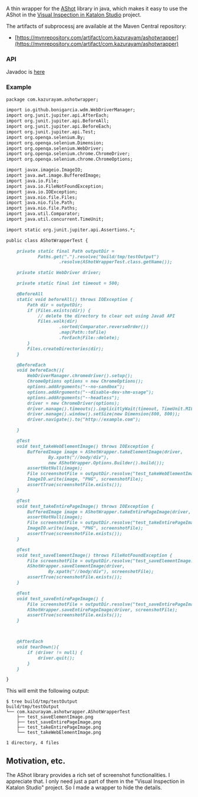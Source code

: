 A thin wrapper for the [AShot](https://github.com/pazone/ashot) library in java,
which makes it easy to use the AShot in the [Visual Inspection in Katalon Studio](https://forum.katalon.com/t/visual-inspection-in-katalon-studio-reborn/57440) project.

The artifacts of subprocessj are available at the Maven Central repository:

- [https://mvnrepository.com/artifact/com.kazurayam/ashotwrapper](https://mvnrepository.com/artifact/com.kazurayam/ashotwrapper)

### API

Javadoc is [here](./api/index.html)

### Example

```markdown
package com.kazurayam.ashotwrapper;

import io.github.bonigarcia.wdm.WebDriverManager;
import org.junit.jupiter.api.AfterEach;
import org.junit.jupiter.api.BeforeAll;
import org.junit.jupiter.api.BeforeEach;
import org.junit.jupiter.api.Test;
import org.openqa.selenium.By;
import org.openqa.selenium.Dimension;
import org.openqa.selenium.WebDriver;
import org.openqa.selenium.chrome.ChromeDriver;
import org.openqa.selenium.chrome.ChromeOptions;

import javax.imageio.ImageIO;
import java.awt.image.BufferedImage;
import java.io.File;
import java.io.FileNotFoundException;
import java.io.IOException;
import java.nio.file.Files;
import java.nio.file.Path;
import java.nio.file.Paths;
import java.util.Comparator;
import java.util.concurrent.TimeUnit;

import static org.junit.jupiter.api.Assertions.*;

public class AShotWrapperTest {

    private static final Path outputDir =
            Paths.get(".").resolve("build/tmp/testOutput")
                    .resolve(AShotWrapperTest.class.getName());

    private static WebDriver driver;

    private static final int timeout = 500;

    @BeforeAll
    static void beforeAll() throws IOException {
        Path dir = outputDir;
        if (Files.exists(dir)) {
            // delete the directory to clear out using Java8 API
            Files.walk(dir)
                    .sorted(Comparator.reverseOrder())
                    .map(Path::toFile)
                    .forEach(File::delete);
        }
        Files.createDirectories(dir);
    }

    @BeforeEach
    void beforeEach(){
        WebDriverManager.chromedriver().setup();
        ChromeOptions options = new ChromeOptions();
        options.addArguments("--no-sandbox");
        options.addArguments("--disable-dev-shm-usage");
        options.addArguments("--headless");
        driver = new ChromeDriver(options);
        driver.manage().timeouts().implicitlyWait(timeout, TimeUnit.MILLISECONDS);
        driver.manage().window().setSize(new Dimension(800, 800));
        driver.navigate().to("http://example.com");

    }

    @Test
    void test_takeWebElementImage() throws IOException {
        BufferedImage image = AShotWrapper.takeElementImage(driver,
                By.xpath("//body/div"),
                new AShotWrapper.Options.Builder().build());
        assertNotNull(image);
        File screenshotFile = outputDir.resolve("test_takeWebElementImage.png").toFile();
        ImageIO.write(image, "PNG", screenshotFile);
        assertTrue(screenshotFile.exists());
    }

    @Test
    void test_takeEntirePageImage() throws IOException {
        BufferedImage image = AShotWrapper.takeEntirePageImage(driver, new AShotWrapper.Options.Builder().build());
        assertNotNull(image);
        File screenshotFile = outputDir.resolve("test_takeEntirePageImage.png").toFile();
        ImageIO.write(image, "PNG", screenshotFile);
        assertTrue(screenshotFile.exists());
    }

    @Test
    void test_saveElementImage() throws FileNotFoundException {
        File screenshotFile = outputDir.resolve("test_saveElementImage.png").toFile();
        AShotWrapper.saveElementImage(driver,
                By.xpath("//body/div"), screenshotFile);
        assertTrue(screenshotFile.exists());
    }

    @Test
    void test_saveEntirePageImage() {
        File screenshotFile = outputDir.resolve("test_saveEntirePageImage.png").toFile();
        AShotWrapper.saveEntirePageImage(driver, screenshotFile);
        assertTrue(screenshotFile.exists());
    }



    @AfterEach
    void tearDown(){
        if (driver != null) {
            driver.quit();
        }
    }

}
```

This will emit the following output:
```
$ tree build/tmp/testOutput
build/tmp/testOutput
└── com.kazurayam.ashotwrapper.AShotWrapperTest
    ├── test_saveElementImage.png
    ├── test_saveEntirePageImage.png
    ├── test_takeEntirePageImage.png
    └── test_takeWebElementImage.png

1 directory, 4 files

```

## Motivation, etc.

The AShot library provides a rich set of screenshot functionalities. I appreciate that.
I only need just a part of them in the "Visual Inspection in Katalon Studio" project.
So I made a wrapper to hide the details.
